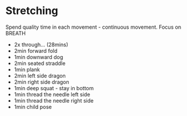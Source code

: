 # Stretching

Spend quality time in each movement - continuous movement.
Focus on BREATH

- 2x through... (28mins)
- 2min forward fold
- 1min downward dog
- 2min seated straddle
- 1min plank
- 2min left side dragon
- 2min right side dragon
- 1min deep squat - stay in bottom
- 1min thread the needle left side
- 1min thread the needle right side
- 1min child pose
